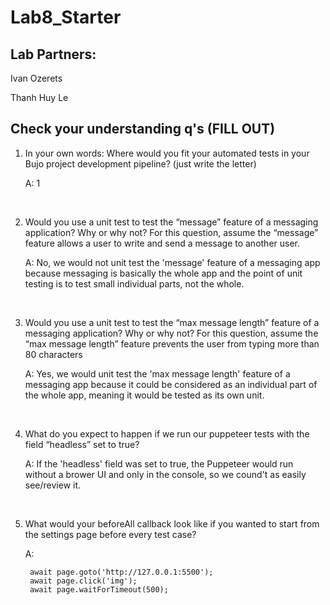 # Lab8_Starter

## Lab Partners:

Ivan Ozerets

Thanh Huy Le

## Check your understanding q's (FILL OUT)
1. In your own words: Where would you fit your automated tests in your Bujo project development pipeline? (just write the letter) 

    A: 1
<br />

2. Would you use a unit test to test the “message” feature of a messaging application? Why or why not? For this question, assume the “message” feature allows a user to write and send a message to another user.

    A: No, we would not unit test the 'message' feature of a messaging app because messaging is basically the whole app and the point of unit testing is to test small individual parts, not the whole.
<br />

3. Would you use a unit test to test the “max message length” feature of a messaging application? Why or why not? For this question, assume the “max message length” feature prevents the user from typing more than 80 characters

    A: Yes, we would unit test the 'max message length' feature of a messaging app because it could be considered as an individual part of the whole app, meaning it would be tested as its own unit.
<br />

4. What do you expect to happen if we run our puppeteer tests with the field “headless” set to true?

    A: If the 'headless' field was set to true, the Puppeteer would run without a brower UI and only in the console, so we cound't as easily see/review it. 
<br />

5. What would your beforeAll callback look like if you wanted to start from the settings page before every test case?

    A:
  
        await page.goto('http://127.0.0.1:5500');
        await page.click('img');
        await page.waitForTimeout(500);
